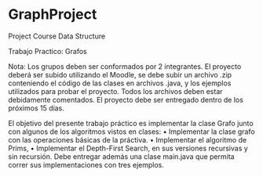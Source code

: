# GraphProject
Project Course Data Structure

Trabajo Practico: Grafos

Nota: Los grupos deben ser conformados por 2 integrantes. El proyecto deberá ser subido utilizando el Moodle, se debe subir un archivo .zip conteniendo el código de las clases en archivos .java, y los ejemplos utilizados para probar el proyecto. Todos los archivos deben estar debidamente comentados. El proyecto debe ser entregado dentro de los próximos 15 dı́as.

El objetivo del presente trabajo práctico es implementar la clase Grafo junto con algunos de los algoritmos vistos en clases:
  • Implementar la clase grafo con las operaciones básicas de la práctiva.
  • Implementar el algoritmo de Prims,
  • Implementar el Depth-First Search, en sus versiones recursivas y sin recursión.
Debe entregar además una clase main.java que permita correr sus implementaciones con tres ejemplos.
